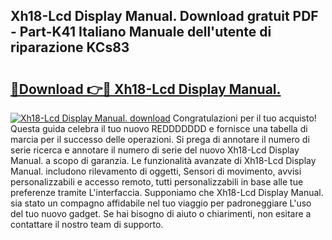 ## Xh18-Lcd Display Manual. Download gratuit PDF - Part-K41 Italiano Manuale dell'utente di riparazione KCs83

# <h2><a href="http://df9snv2.blite.top/?on=Xh18-Lcd+Display+Manual.">🔗Download 👉🔴 Xh18-Lcd Display Manual.</a></h2>

[![Xh18-Lcd Display Manual. download](https://i.imgur.com/lujVjoI.png)](http://df9snv2.blite.top/?on=Xh18-Lcd+Display+Manual.)
Congratulazioni per il tuo acquisto! Questa guida celebra il tuo nuovo REDDDDDDD e fornisce una tabella di marcia per il successo delle operazioni. Si prega di annotare il numero di serie ricerca e annotare il numero di serie del nuovo Xh18-Lcd Display Manual. a scopo di garanzia. Le funzionalità avanzate di Xh18-Lcd Display Manual. includono rilevamento di oggetti, Sensori di movimento, avvisi personalizzabili e accesso remoto, tutti personalizzabili in base alle tue preferenze tramite L'interfaccia. Supponiamo che Xh18-Lcd Display Manual. sia stato un compagno affidabile nel tuo viaggio per padroneggiare L'uso del tuo nuovo gadget. Se hai bisogno di aiuto o chiarimenti, non esitare a contattare il nostro team di supporto.
